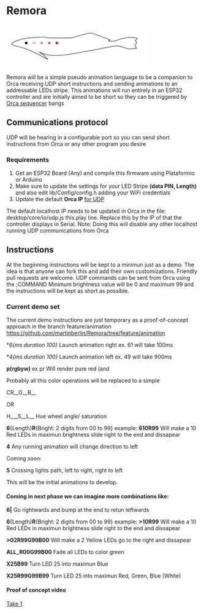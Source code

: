 # Remora

![Remora Logo](/docs/remora.png)

Remora will be a simple pseudo animation language to be a companion to Orca receiving UDP short instructions and sending animations to an addressable LEDs stripe.
This animations will run entirely in an ESP32 controller and are initially aimed to be short so they can be triggered by [Orca sequencer](https://github.com/hundredrabbits/Orca) bangs

## Communications protocol

UDP will be hearing in a configurable port so you can send short instructions from Orca or any other program you desire

### Requirements

1. Get an ESP32 Board (Any) and compile this firmware using Plataformio or Arduino
2. Make sure to update the settings for your LED Stripe **(data PIN, Length)** and also edit lib/Config/config.h adding your WiFi credentials
3. Update the default **Orca IP** [for UDP](https://github.com/hundredrabbits/Orca/issues/135)

The default localhost IP needs to be updated in Orca in the file:
desktop/core/io/udp.js this.play line. Replace this by the IP of that the controller displays in Serial.
Note: Doing this will disable any other localhost running UDP communications from Orca

## Instructions

At the beginning instructions will be kept to a minimun just as a demo. The idea is that anyone can fork this and add their own customizations. Friendly pull requests are welcome. 
UDP commands can be sent from Orca using the ;COMMAND
Minimum brightness value will be 0 and maximum 99 and the instructions will be kept as short as possible.

### Current demo set

The current demo instructions are just temporary as a proof-of-concept approach in the branch feature/animation
 https://github.com/martinberlin/Remora/tree/feature/animation

**6{ms duration *100}** Launch animation right ex. 61 will take 100ms

**4{ms duration *100}** Launch animation left ex. 49 will take 900ms

**p(rgbyw)** ex pr Will render pure red (and 

Probably all this color operations will be replaced to a simple 

CR__G__B__

OR

H___S__L__ Hue wheel angle/ saturation

**6**{Length}**R**{Bright: 2 digits from 00 to 99}   example:
      **610R99**  Will make a 10 Red LEDs in maximun brightness slide right to the end and dissapear

**4** Any running animation will change direction to left

Coming soon: 

**5** Crossing lights path, left to right, right to left

This will be the initial animations to develop.

#### Coming in next phase we can imagine more combinations like:

**6|** Go rightwards and bump at the end to retun leftwards

**6**{Length}**R**{Bright: 2 digits from 00 to 99}   example:
      **>10R99**  Will make a 10 Red LEDs in maximun brightness slide right to the end and dissapear

**>02R99G99B00**  Will make a 2 Yellow LEDs go to the right and dissapear

**ALL_R00G99B00** Fade all LEDs to color green

**X25B99** Turn LED 25 into maximun Blue

**X25R99G99B99** Turn LED 25 into maximun Red, Green, Blue (White)

#### Proof of concept video

[Take 1](https://twitter.com/martinfasani/status/1136687580374798341)
